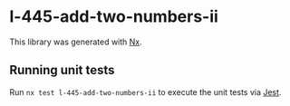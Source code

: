 # l-445-add-two-numbers-ii

This library was generated with [Nx](https://nx.dev).

## Running unit tests

Run `nx test l-445-add-two-numbers-ii` to execute the unit tests via [Jest](https://jestjs.io).
